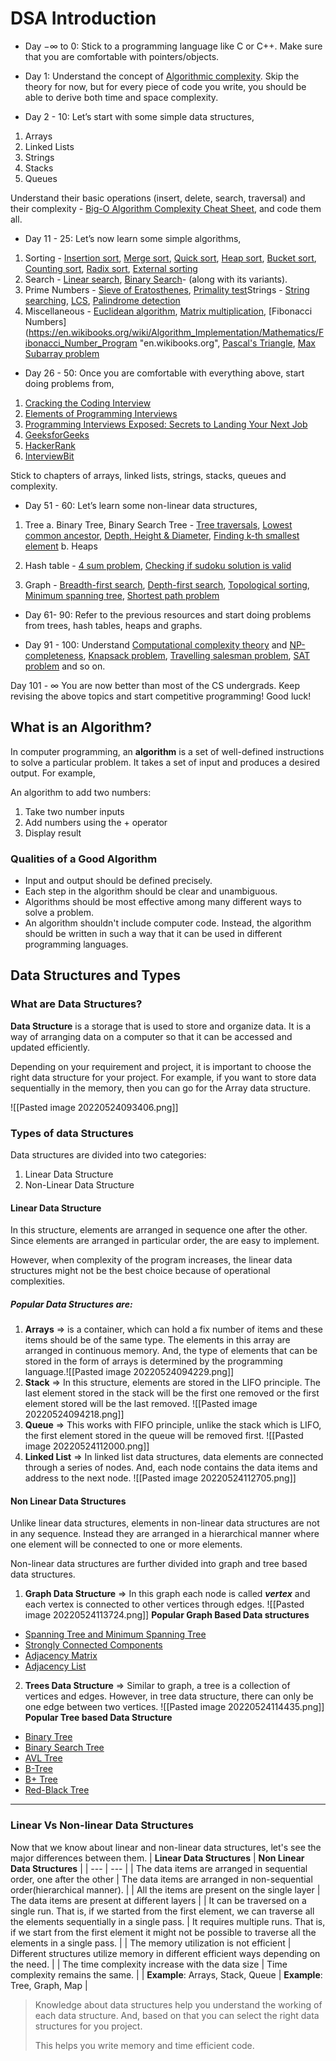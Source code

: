 # DSA Introduction
- Day −∞ to 0: Stick to a programming language like C or C++. Make sure that you are comfortable with pointers/objects.  

- Day 1: Understand the concept of [Algorithmic complexity](https://en.wikipedia.org/wiki/Algorithmic_complexity "en.wikipedia.org"). Skip the theory for now, but for every piece of code you write, you should be able to derive both time and space complexity.

- Day 2 - 10: Let’s start with some simple data structures,
1.  Arrays
2.  Linked Lists
3.  Strings
4.  Stacks
5.  Queues

Understand their basic operations (insert, delete, search, traversal) and their complexity - [Big-O Algorithm Complexity Cheat Sheet](http://bigocheatsheet.com/ "bigocheatsheet.com"), and code them all.

- Day 11 - 25: Let’s now learn some simple algorithms,
1.  Sorting - [Insertion sort](https://en.wikipedia.org/wiki/Insertion_sort "en.wikipedia.org"), [Merge sort](https://en.wikipedia.org/wiki/Merge_sort "en.wikipedia.org"), [Quick sort](https://en.wikipedia.org/wiki/Quicksort "en.wikipedia.org"), [Heap sort](https://en.wikipedia.org/wiki/Heapsort "en.wikipedia.org"), [Bucket sort](https://en.wikipedia.org/wiki/Bucket_sort "en.wikipedia.org"), [Counting sort](https://en.wikipedia.org/wiki/Counting_sort "en.wikipedia.org"), [Radix sort](https://en.wikipedia.org/wiki/Radix_sort "en.wikipedia.org"), [External sorting](https://en.wikipedia.org/wiki/External_sorting "en.wikipedia.org")
2. Search - [Linear search](https://en.wikipedia.org/wiki/Linear_search "en.wikipedia.org"), [Binary Search](https://www.topcoder.com/community/data-science/data-science-tutorials/binary-search/ "www.topcoder.com")-   (along with its variants). 
3. Prime Numbers - [Sieve of Eratosthenes](https://en.wikipedia.org/wiki/Sieve_of_Eratosthenes "en.wikipedia.org"), [Primality test](https://en.wikipedia.org/wiki/Primality_test "en.wikipedia.org")Strings - [String searching](https://en.wikipedia.org/wiki/String_searching_algorithm "en.wikipedia.org"), [LCS](https://en.wikipedia.org/wiki/Longest_common_subsequence_problem "en.wikipedia.org"), [Palindrome detection](https://www.rosettacode.org/wiki/Palindrome_detection "www.rosettacode.org")
4. Miscellaneous - [Euclidean algorithm](https://en.wikipedia.org/wiki/Euclidean_algorithm "en.wikipedia.org"), [Matrix multiplication](https://en.wikipedia.org/wiki/Matrix_multiplication "en.wikipedia.org"), [Fibonacci Numbers](https://en.wikibooks.org/wiki/Algorithm_Implementation/Mathematics/Fibonacci_Number_Program "en.wikibooks.org", [Pascal's Triangle](http://www.geeksforgeeks.org/pascal-triangle/ "www.geeksforgeeks.org"), [Max Subarray problem](https://en.wikipedia.org/wiki/Maximum_subarray_problem "en.wikipedia.org")

- Day 26 - 50: Once you are comfortable with everything above, start doing problems from,
1.  [Cracking the Coding Interview](https://www.amazon.com/Cracking-Coding-Interview-Programming-Questions/dp/0984782850 "www.amazon.com")
2. [Elements of Programming Interviews](https://www.amazon.com/Elements-Programming-Interviews-Insiders-Guide/dp/1479274836 "www.amazon.com")
3.  [Programming Interviews Exposed: Secrets to Landing Your Next Job](https://www.amazon.com/Programming-Interviews-Exposed-Secrets-Landing/dp/1118261364 "www.amazon.com")
4. [GeeksforGeeks](http://www.practice.geeksforgeeks.org/ "www.practice.geeksforgeeks.org")
5. [HackerRank](https://www.hackerrank.com/ "www.hackerrank.com")
6. [InterviewBit](https://www.interviewbit.com/invite/afaf "www.interviewbit.com")

Stick to chapters of arrays, linked lists, strings, stacks, queues and complexity.

- Day 51 - 60: Let’s learn some non-linear data structures,

1. Tree
	a. Binary Tree, Binary Search Tree - [Tree traversals](https://en.wikipedia.org/wiki/Tree_traversal "en.wikipedia.org"), [Lowest common ancestor](https://en.wikipedia.org/wiki/Lowest_common_ancestor "en.wikipedia.org"), [Depth, Height & Diameter](http://stackoverflow.com/questions/2603692/what-is-the-difference-between-tree-depth-and-height "stackoverflow.com"), [Finding k-th smallest element](http://www.geeksforgeeks.org/find-k-th-smallest-element-in-bst-order-statistics-in-bst/ "www.geeksforgeeks.org")
	b. Heaps

2. Hash table - [4 sum problem](http://www.sigmainfy.com/blog/4sum-problem-analysis-different-time-complexity.html "www.sigmainfy.com"), [Checking if sudoku solution is valid](http://stackoverflow.com/questions/5484629/check-if-sudoku-solution-is-valid "stackoverflow.com")
3. Graph - [Breadth-first search](https://en.wikipedia.org/wiki/Breadth-first_search "en.wikipedia.org"), [Depth-first search](https://en.wikipedia.org/wiki/Depth-first_search "en.wikipedia.org"), [Topological sorting](https://en.wikipedia.org/wiki/Topological_sorting "en.wikipedia.org"), [Minimum spanning tree](https://en.wikipedia.org/wiki/Minimum_spanning_tree "en.wikipedia.org"), [Shortest path problem](https://en.wikipedia.org/wiki/Shortest_path_problem "en.wikipedia.org")

- Day 61- 90: Refer to the previous resources and start doing problems from trees, hash tables, heaps and graphs.

- Day 91 - 100: Understand [Computational complexity theory](https://en.wikipedia.org/wiki/Computational_complexity_theory "en.wikipedia.org") and [NP-completeness](https://en.wikipedia.org/wiki/NP-completeness "en.wikipedia.org"), [Knapsack problem](https://en.wikipedia.org/wiki/Knapsack_problem "en.wikipedia.org"), [Travelling salesman problem](https://en.wikipedia.org/wiki/Travelling_salesman_problem "en.wikipedia.org"), [SAT problem](https://en.wikipedia.org/wiki/Boolean_satisfiability_problem "en.wikipedia.org") and so on.

Day 101 - ∞ You are now better than most of the CS undergrads. Keep revising the above topics and start competitive programming! Good luck!

## What is an Algorithm?
In computer programming, an **algorithm** is a set of well-defined instructions to solve a particular problem. It takes a set of input and produces a desired output. For example,

An algorithm to add two numbers:
1. Take two number inputs
2. Add numbers using the + operator
3. Display result

### Qualities of a Good Algorithm
- Input and output should be defined precisely.
- Each step in the algorithm should be clear and unambiguous.
- Algorithms should be most effective among many different ways to solve a problem.
- An algorithm shouldn't include computer code. Instead, the algorithm should be written in such a way that it can be used in different programming languages.  

## Data Structures and Types
### What are Data Structures?
**Data Structure** is a storage that is used to store and organize data. It is a way of arranging data on a computer so that it can be accessed and updated efficiently.

Depending on your requirement and project, it is important to choose the right data structure for your project. For example, if you want to store data sequentially in the memory, then you can go for the Array data structure.

![[Pasted image 20220524093406.png]]
### Types of data Structures
Data structures are divided into two categories:
1. Linear Data Structure
2. Non-Linear Data Structure

#### Linear Data Structure
In this structure, elements are arranged in sequence one after the other. Since elements are arranged in particular order, the are easy to implement.

However, when complexity of the program increases, the linear data structures might not be the best choice because of operational complexities.

##### Popular Data Structures are:
1. **Arrays** => is a container, which can hold a fix number of items and these items should be of the same type. The elements in this array are arranged in continuous memory. And, the type of elements that can be stored in the form of arrays is determined by the programming language.![[Pasted image 20220524094229.png]]
2. **Stack** => In this structure, elements are stored in the LIFO principle. The last element stored in the stack will be the first one removed or the first element stored will be the last removed.
![[Pasted image 20220524094218.png]]
3. **Queue** => This works with FIFO principle, unlike the stack which is LIFO, the first element stored in the queue will be removed first.
![[Pasted image 20220524112000.png]]
 4. **Linked List** => In linked list data structures, data elements are connected through a series of nodes. And, each node contains the data items and address to the next node.
 ![[Pasted image 20220524112705.png]]
 
#### Non Linear Data Structures
Unlike linear data structures, elements in non-linear data structures are not in any sequence. Instead they are arranged in a hierarchical manner where one element will be connected to one or more elements.

Non-linear data structures are further divided into graph and tree based data structures.

1. **Graph Data Structure** => In this graph each node is called ***vertex*** and each vertex is connected to other vertices through edges.
![[Pasted image 20220524113724.png]]
**Popular Graph Based Data structures**
-   [Spanning Tree and Minimum Spanning Tree](https://www.programiz.com/dsa/spanning-tree-and-minimum-spanning-tree)
-   [Strongly Connected Components](https://www.programiz.com/dsa/strongly-connected-components)
-   [Adjacency Matrix](https://www.programiz.com/dsa/graph-adjacency-matrix)
-   [Adjacency List](https://www.programiz.com/dsa/graph-adjacency-list)

2. **Trees Data Structure** => Similar to graph, a tree is a collection of vertices and edges. However, in tree data structure, there can only be one edge between two vertices. ![[Pasted image 20220524114435.png]]
**Popular Tree based Data Structure**
-   [Binary Tree](https://www.programiz.com/dsa/binary-tree)
-   [Binary Search Tree](https://www.programiz.com/dsa/binary-search-tree)
-   [AVL Tree](https://www.programiz.com/dsa/avl-tree)
-   [B-Tree](https://www.programiz.com/dsa/b-tree)
-   [B+ Tree](https://www.programiz.com/dsa/b-plus-tree)
-   [Red-Black Tree](https://www.programiz.com/dsa/red-black-tree)
---

### Linear Vs Non-linear Data Structures
Now that we know about linear and non-linear data structures, let's see the major differences between them.
| **Linear Data Structures** | **Non Linear Data Structures** |
| --- | --- |
| The data items are arranged in sequential order, one after the other | The data items are arranged in non-sequential order(hierarchical manner). |
| All the items are present on the single layer | The data items are present at different layers |
| It can be traversed on a single run. That is, if we started from the first element, we can traverse all the elements sequentially in a single pass. | It requires multiple runs. That is, if we start from the first element it might not be possible to traverse all the elements in a single pass. |
| The memory utilization is not efficient | Different structures utilize memory in different efficient ways depending on the need. |
| The time complexity increase with the data size | Time complexity remains the same. |
| **Example**: Arrays, Stack, Queue | **Example**: Tree, Graph, Map |
> Knowledge about data structures help you understand the working of each data structure. And, based on that you can select the right data structures for you project.
> 
> This helps you write memory and time efficient code.

